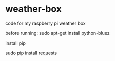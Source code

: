 weather-box
===========

code for my raspberry pi weather box


before running:
sudo apt-get install python-bluez

install pip

sudo pip install requests
